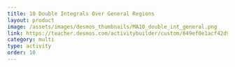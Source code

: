 ```yaml
---
title: 10 Double Integrals Over General Regions
layout: product
image: /assets/images/desmos_thumbnails/MA10_double_int_general.png
link: https://teacher.desmos.com/activitybuilder/custom/649ef0e1acf42d9a7ad6ab3f?collections=649eec72f2170f472fb8c791
category: multi
type: activity
order: 10
---
```

